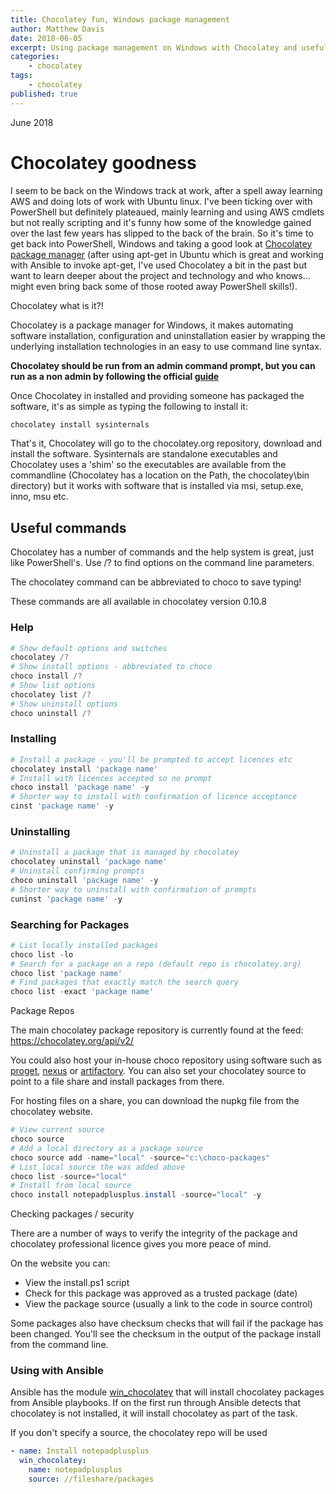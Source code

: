 ```yaml
---
title: Chocolatey fun, Windows package management
author: Matthew Davis
date: 2018-06-05
excerpt: Using package management on Windows with Chocolatey and useful commands.
categories: 
    - chocolatey
tags:
    - chocolatey
published: true
---
```

June 2018

# Chocolatey goodness

I seem to be back on the Windows track at work, after a spell away learning AWS and doing lots of work with Ubuntu linux. I've been ticking over with PowerShell but definitely plateaued, mainly learning and using AWS cmdlets but not really scripting and it's funny how some of the knowledge gained over the last few years has slipped to the back of the brain. So it's time to get back into PowerShell, Windows and taking a good look at [Chocolatey package manager] (after using apt-get in Ubuntu which is great and working with Ansible to invoke apt-get, I've used Chocolatey a bit in the past but want to learn deeper about the project and technology and who knows... might even bring back some of those rooted away PowerShell skills!).

Chocolatey what is it?!

Chocolatey is a package manager for Windows, it makes automating software installation, configuration and uninstallation easier by wrapping the underlying installation technologies in an easy to use command line syntax.

**Chocolatey should be run from an admin command prompt, but you can run as a non admin by following the official [guide]**

Once Chocolatey in installed and providing someone has packaged the software, it's as simple as typing the following to install it:

```powershell
chocolatey install sysinternals
```

That's it, Chocolatey will go to the chocolatey.org repository, download and install the software. Sysinternals are standalone executables and Chocolatey uses a 'shim' so the executables are available from the commandline (Chocolatey has a location on the Path, the chocolatey\bin directory) but it works with software that is installed via msi, setup.exe, inno, msu etc.

## Useful commands

Chocolatey has a number of commands and the help system is great, just like PowerShell's. Use /? to find options on the command line parameters.

The chocolatey command can be abbreviated to choco to save typing!

These commands are all available in chocolatey version 0.10.8

### Help

```powershell
# Show default options and switches
chocolatey /?
# Show install options - abbreviated to choco
choco install /?
# Show list options
chocolatey list /?
# Show uninstall options
choco uninstall /?
```

### Installing

```powershell
# Install a package - you'll be prompted to accept licences etc
chocolatey install 'package name'
# Install with licences accepted so no prompt
choco install 'package name' -y
# Shorter way to install with confirmation of licence acceptance
cinst 'package name' -y
```

### Uninstalling

```powershell
# Uninstall a package that is managed by chocolatey
chocolatey uninstall 'package name'
# Uninstall confirming prompts
choco uninstall 'package name' -y
# Shorter way to uninstall with confirmation of prompts
cuninst 'package name' -y
```

### Searching for Packages

```powershell
# List locally installed packages
choco list -lo
# Search for a package on a repo (default repo is chocolatey.org)
choco list 'package name'
# Find packages that exactly match the search query
choco list -exact 'package name'
```

Package Repos

The main chocolatey package repository is currently found at the feed: https://chocolatey.org/api/v2/

You could also host your in-house choco repository using software such as [proget], [nexus] or [artifactory]. You can also set your chocolatey source to point to a file share and install packages from there.

For hosting files on a share, you can download the nupkg file from the chocolatey website.

```powershell
# View current source
choco source
# Add a local directory as a package source
choco source add -name="local" -source="c:\choco-packages"
# List local source the was added above
choco list -source="local"
# Install from local source
choco install notepadplusplus.install -source="local" -y
```

Checking packages / security

There are a number of ways to verify the integrity of the package and chocolatey professional licence gives you more peace of mind.

On the website you can:

* View the install.ps1 script
* Check for this package was approved as a trusted package (date)
* View the package source (usually a link to the code in source control)

Some packages also have checksum checks that will fail if the package has been changed. You'll see the checksum in the output of the package install from the command line.

### Using with Ansible

Ansible has the module [win_chocolatey] that will install chocolatey packages from Ansible playbooks. If on the first run through Ansible detects that chocolatey is not installed, it will install chocolatey as part of the task. 

If you don't specify a source, the chocolatey repo will be used

```yaml
- name: Install notepadplusplus
  win_chocolatey:
    name: notepadplusplus
    source: //fileshare/packages
```

[Chocolatey package manager]:https://chocolatey.org/
[guide]:https://chocolatey.org/docs/installation#non-administrative-install
[proget]:https://inedo.com/proget
[nexus]:https://www.sonatype.com/nexus-repository-oss
[artifactory]:https://jfrog.com/artifactory/
[win_chocolatey]:https://docs.ansible.com/ansible/latest/modules/win_chocolatey_module.html